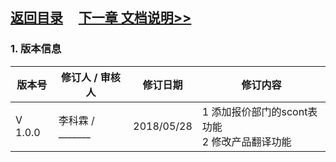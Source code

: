 ## [返回目录](../readme.md)   &nbsp;&nbsp;&nbsp;&nbsp;[下一章 文档说明>>](./2_Introduction.md)
### 1. 版本信息
  版本号  |  修订人 / 审核人  |   修订日期   | 修订内容
--------- | ---------------- | ----------- | --------
 V 1.0.0  | 李科霖 / _______ | 2018/05/28  |1 添加报价部门的scont表功能<br> 2 修改产品翻译功能
